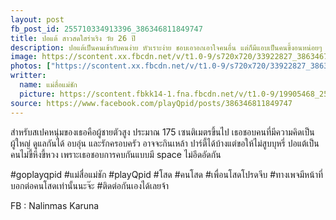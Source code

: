 ```yaml
---
layout: post
fb_post_id: 255710334913396_386346811849747
title: ปอแต้ สาวสดใสร่าเริง วัย 26 ปี 
description: ปอแต้เป็นคนเข้ากับคนง่าย หัวเราะง่าย ชอบเอาอกเอาใจคนอื่น แต่ก็มีแอบเป็นคนขี้งอนหน่อยๆ ปอแต่เป็นคนทำงานเก่ง ถ้าเป็นเรื่องงานเธอจะเป็นคนจริงจัง ปัจจุบันปอแต้เป็นคุณครูอยู่ ว่างๆจากงานประจำก็จะมีงานสอนพิเศษบ้าง ไปเที่ยวต่างจังหวัดกับเพื่อนบ้าง ชิวๆร้านกาแฟบ้าง 
image: https://scontent.xx.fbcdn.net/v/t1.0-9/s720x720/33922827_386346798516415_5708023308889358336_n.jpg?_nc_cat=0&oh=8b0c61c4fd4410f940445ee42928147c&oe=5B849516
photos: ["https://scontent.xx.fbcdn.net/v/t1.0-9/s720x720/33922827_386346798516415_5708023308889358336_n.jpg?_nc_cat=0&oh=8b0c61c4fd4410f940445ee42928147c&oe=5B849516", "https://scontent.xx.fbcdn.net/v/t1.0-9/p720x720/33665196_386346638516431_4009193924609441792_n.jpg?_nc_cat=0&oh=8d150426ea36a03bbb627841b1d84649&oe=5B8705DE", "https://scontent.xx.fbcdn.net/v/t1.0-9/s720x720/33786471_386346675183094_2941777496514756608_n.jpg?_nc_cat=0&oh=6e0206fa24793b17c6ad63f3f8d2c433&oe=5B874212", "https://scontent.xx.fbcdn.net/v/t1.0-9/s720x720/33734926_386346658516429_4376549448168243200_n.jpg?_nc_cat=0&oh=d14e675e98cf730573492f59aa8d6c01&oe=5BC19D77"]
writter:
  name: แม่สื่อแม่ชัก
  picture: https://scontent.fbkk14-1.fna.fbcdn.net/v/t1.0-9/19905468_257990828018680_1300189550768818950_n.jpg?_nc_cat=0&_nc_eui2=AeEZYdQgaOxgXIKmVEoEITEVBssDPkrxbmLUT6aK5DSeA8Y-1PYGOZTFL0FWfIR0hQ5cHihf4g7Ra5vQGBfYiPRSpt5ItSofRQ7xR_A0K2VyyQ&oh=d4afec3688711fd3918544327ed0196f&oe=5B8BFCF9
source: https://www.facebook.com/playQpid/posts/386346811849747
---
```

สำหรับสเปคหนุ่มของเธอคือผู้ชายตัวสูง ประมาณ 175 เซนติเมตรขึ้นไป เธอชอบคนที่มีความคิดเป็นผู้ใหญ่ ดูแลกันได้ อบอุ่น และรักครอบครัว อาจจะกินเหล้า ปาร์ตี้ได้บ้างแต่ขอให้ไม่สูบบุหรี่ ปอแต้เป็นคนไม่ขี้หึงขี้หวง เพราะเธอชอบการคบกันแบบมี space ไม่อึดอัดกัน 

#goplayqpid #แม่สื่อแม่ชัก #playQpid #โสด #คนโสด #เพื่อนโสดโปรดจีบ #ทางเพจมีหน้าที่บอกต่อคนโสดเท่านั้นนะจ๊ะ #ติดต่อกันเองได้เลยจ้า

FB : Nalinmas Karuna
